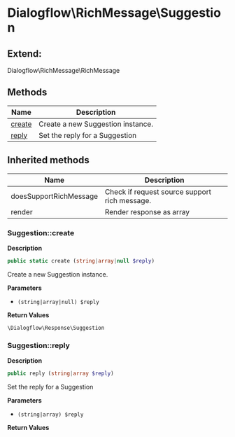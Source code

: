 # Dialogflow\RichMessage\Suggestion  





## Extend:

Dialogflow\RichMessage\RichMessage

## Methods

| Name | Description |
|------|-------------|
|[create](#suggestioncreate)|Create a new Suggestion instance.|
|[reply](#suggestionreply)|Set the reply for a Suggestion|

## Inherited methods

| Name | Description |
|------|-------------|
|doesSupportRichMessage|Check if request source support rich message.|
|render|Render response as array|



### Suggestion::create  

**Description**

```php
public static create (string|array|null $reply)
```

Create a new Suggestion instance. 

 

**Parameters**

* `(string|array|null) $reply`

**Return Values**

`\Dialogflow\Response\Suggestion`





### Suggestion::reply  

**Description**

```php
public reply (string|array $reply)
```

Set the reply for a Suggestion 

 

**Parameters**

* `(string|array) $reply`

**Return Values**



